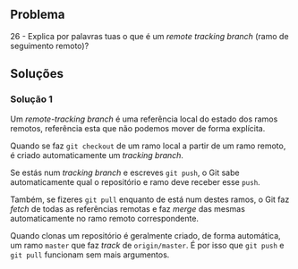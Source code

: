 ## Problema

26 - Explica por palavras tuas o que é um _remote tracking branch_ (ramo de
seguimento remoto)?

## Soluções

### Solução 1

Um _remote-tracking branch_ é uma referência local do estado dos ramos
remotos, referência esta que não podemos mover de forma explícita.

Quando se faz `git checkout` de um ramo local a partir de um ramo remoto,
é criado automaticamente um _tracking branch_.

Se estás num _tracking branch_ e escreves `git push`, o Git sabe
automaticamente qual o repositório e ramo deve receber esse `push`.

Também, se fizeres `git pull` enquanto de está num destes ramos, o Git faz
_fetch_ de todas as referências remotas e faz _merge_ das mesmas
automaticamente no ramo remoto correspondente.

Quando clonas um repositório é geralmente criado, de forma automática, um ramo
`master` que faz _track_ de `origin/master`. É por isso que `git push` e
`git pull` funcionam sem mais argumentos.
